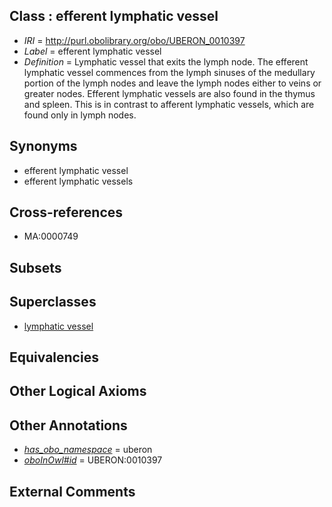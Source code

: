 
## Class : efferent lymphatic vessel

 * *IRI* = http://purl.obolibrary.org/obo/UBERON_0010397
 * *Label* = efferent lymphatic vessel
 * *Definition* = Lymphatic vessel that exits the lymph node. The efferent lymphatic vessel commences from the lymph sinuses of the medullary portion of the lymph nodes and leave the lymph nodes either to veins or greater nodes. Efferent lymphatic vessels are also found in the thymus and spleen. This is in contrast to afferent lymphatic vessels, which are found only in lymph nodes.

## Synonyms

 * efferent lymphatic vessel
 * efferent lymphatic vessels

## Cross-references

 * MA:0000749

## Subsets


## Superclasses

 * [lymphatic vessel](../../UBERON/73/UBERON_0001473.md)

## Equivalencies


## Other Logical Axioms


## Other Annotations

 * *[has_obo_namespace](../../ce/oboInOwl#hasOBONamespace.md)* = uberon
 * *[oboInOwl#id](../../id/oboInOwl#id.md)* = UBERON:0010397

## External Comments

